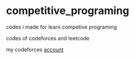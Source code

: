 # competitive_programing
codes i made for learn competive programing

codes of codeforces and leetcode

my codeforces [account](https://codeforces.com/profile/jero98772)
